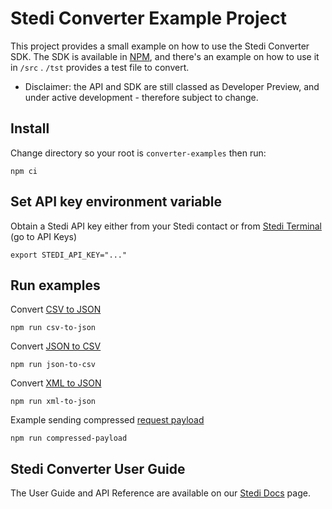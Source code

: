 # Stedi Converter Example Project

This project provides a small example on how to use the Stedi Converter SDK. The SDK is available in
[NPM](https://www.npmjs.com/package/@stedi/sdk-converter-node), and there's an example on how to use it in `/src`
. `/tst` provides a test file to convert.

- Disclaimer: the API and SDK are still classed as Developer Preview, and under active development - therefore subject
  to change.

## Install

Change directory so your root is `converter-examples` then run:

```shell
npm ci
```

## Set API key environment variable

Obtain a Stedi API key either from your Stedi contact or from [Stedi Terminal](https://terminal.stedi.com/) (go to API
Keys)

```shell
export STEDI_API_KEY="..."
```

## Run examples

Convert [CSV to JSON](https://www.stedi.com/docs/api/converter#convert-csvToJson)

```
npm run csv-to-json
```

Convert [JSON to CSV](https://www.stedi.com/docs/api/converter#convert-jsonToCsv)

```
npm run json-to-csv
```

Convert [XML to JSON](https://www.stedi.com/docs/api/converter#convert-xmlToJson)

```
npm run xml-to-json
```

Example sending compressed [request payload](https://www.stedi.com/docs/converter#compression)

```
npm run compressed-payload
```

## Stedi Converter User Guide

The User Guide and API Reference are available on our [Stedi Docs](https://www.stedi.com/docs/converter) page.
